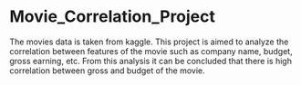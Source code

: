 # Movie_Correlation_Project
The movies data is taken from kaggle. 
This project is aimed to analyze the correlation between features of the movie such as company name, budget, gross earning, etc.
From this analysis it can be concluded that there is high correlation between gross and budget of the movie.
